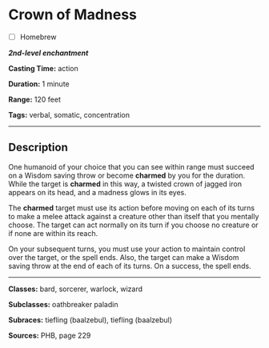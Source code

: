 # Crown of Madness

- [ ] Homebrew

***2nd-level enchantment***

**Casting Time:** action

**Duration:** 1 minute

**Range:** 120 feet

**Tags:** verbal, somatic, concentration

---

## Description
One humanoid of your choice that you can see within range must succeed on a Wisdom saving throw or become **charmed** by you for the duration. While the target is **charmed** in this way, a twisted crown of jagged iron appears on its head, and a madness glows in its eyes.

The **charmed** target must use its action before moving on each of its turns to make a melee attack against a creature other than itself that you mentally choose. The target can act normally on its turn if you choose no creature or if none are within its reach.

On your subsequent turns, you must use your action to maintain control over the target, or the spell ends. Also, the target can make a Wisdom saving throw at the end of each of its turns. On a success, the spell ends.

---

**Classes:** bard, sorcerer, warlock, wizard

**Subclasses:** oathbreaker paladin

**Subraces:** tiefling (baalzebul), tiefling (baalzebul)

**Sources:** PHB, page 229
